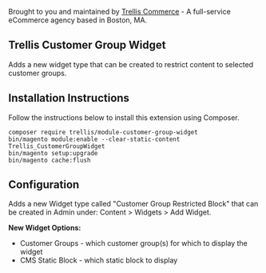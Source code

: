 Brought to you and maintained by [Trellis Commerce](https://trellis.co/) - A full-service eCommerce agency based in Boston, MA.

## Trellis Customer Group Widget

Adds a new widget type that can be created to restrict content to selected customer groups.

## Installation Instructions
Follow the instructions below to install this extension using Composer.

```
composer require trellis/module-customer-group-widget
bin/magento module:enable --clear-static-content Trellis_CustomerGroupWidget
bin/magento setup:upgrade
bin/magento cache:flush
```

## Configuration

Adds a new Widget type called "Customer Group Restricted Block" that can be created in Admin under: Content > 
Widgets > Add Widget.

**New Widget Options:**

* Customer Groups - which customer group(s) for which to display the widget
* CMS Static Block - which static block to display